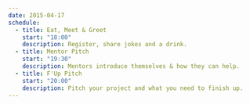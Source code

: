 ```yaml
---
date: 2015-04-17
schedule:
  - title: Eat, Meet & Greet
    start: "18:00"
    description: Register, share jokes and a drink.
  - title: Mentor Pitch
    start: "19:30"
    description: Mentors introduce themselves & how they can help.
  - title: F'Up Pitch
    start: "20:00"
    description: Pitch your project and what you need to finish up.
---
```

